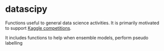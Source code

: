 # datascipy

Functions useful to general data science activities. It is primarily motivated to support [Kaggle competitions](https://www.kaggle.com/competitions).


It includes functions to help when ensemble models, perform pseudo labelling 
